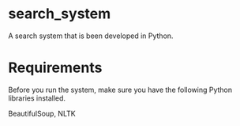 # search_system
A search system that is been developed in Python.

# Requirements
Before you run the system, make sure you have the following Python libraries installed.

BeautifulSoup, NLTK

